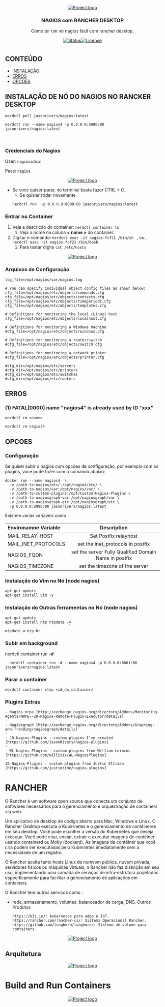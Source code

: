 <p align="center">
  <a href="" rel="noopener">
 <img  src="imgs/logo-rancherdesktop-nagios.gif" alt="Project logo"></a>
</p>

<h3 align="center">NAGIOS com RANCHER DESKTOP</h3>
<p align="center"> Como ter um nó nagios fácil com rancher desktop.
    <br> 
</p>
<div align="center">

[![Status](https://img.shields.io/badge/status-active-success.svg)]()[![License](https://img.shields.io/badge/license-MIT-blue.svg)](/LICENSE)

</div>

#

## CONTEÚDO

- [INSTALAÇÃO](#install)
- [ERROS](#erros)
- [OPCOES](#opcoes)

## INSTALAÇÃO DE NÓ DO NAGIOS NO RANCKER DESKTOP <a name = "install"></a>

```
nerdctl pull jasonrivers/nagios:latest

nerdctl run --name nagios4 -p 0.0.0.0:8080:80 jasonrivers/nagios:latest

```

</br>

### Credenciais do Nagios

User: `nagiosadmin`

Pass: `nagios`

<p align="center">
  <a href="" rel="noopener">
 <img src="imgs/nagios-instaled.png" alt="Project logo"></a>
</p>

- Se voce quiser parar, no terminal basta fazer CTRL + C.
  - Se quisier rodar novamente
  ```
  nerdctl run  -p 0.0.0.0:8080:80 jasonrivers/nagios:latest
  ```

### Entrar no Container

1. Veja a descrição do container: `nerdctl container ls`
   1. Veja o nome na coluna **< name >** do container.
2. Digitar o comando: `nerdctl exec -it nagios-fcf21 /bin/sh ` , ou , `nerdctl exec -it nagios-fcf21 /bin/bash `
   1. Para testar digite `cat /etc/hosts`

<p align="center">
  <a href="" rel="noopener">
 <img  src="./imgs/nerdctl-exe-it-container.png" alt="Project logo"></a>
</p>

### Arquivos de Configuração

```
log_file=/opt/nagios/var/nagios.log

# You can specify individual object config files as shown below:
cfg_file=/opt/nagios/etc/objects/commands.cfg
cfg_file=/opt/nagios/etc/objects/contacts.cfg
cfg_file=/opt/nagios/etc/objects/timeperiods.cfg
cfg_file=/opt/nagios/etc/objects/templates.cfg

# Definitions for monitoring the local (Linux) host
cfg_file=/opt/nagios/etc/objects/localhost.cfg

# Definitions for monitoring a Windows machine
#cfg_file=/opt/nagios/etc/objects/windows.cfg

# Definitions for monitoring a router/switch
#cfg_file=/opt/nagios/etc/objects/switch.cfg

# Definitions for monitoring a network printer
#cfg_file=/opt/nagios/etc/objects/printer.cfg

#cfg_dir=/opt/nagios/etc/servers
#cfg_dir=/opt/nagios/etc/printers
#cfg_dir=/opt/nagios/etc/switches
#cfg_dir=/opt/nagios/etc/routers
```

## ERROS <a name = "erros"></a>

### (1) FATAL[0000] name "nagios4" is already used by ID "xxx"

```
nerdctl rm <name>
```

```
nerdctl rm nagios4
```

## OPCOES <a name = "opcoes"></a>

### Configuração

Se quiser subir o nagios com opcões de configuração, por exemplo com os plugins, voce pode fazer com o comando abaixo:

```
docker run --name nagios4  \
  -v /path-to-nagios/etc/:/opt/nagios/etc/ \
  -v /path-to-nagios/var:/opt/nagios/var/ \
  -v /path-to-custom-plugins:/opt/Custom-Nagios-Plugins \
  -v /path-to-nagiosgraph-var:/opt/nagiosgraph/var \
  -v /path-to-nagiosgraph-etc:/opt/nagiosgraph/etc \
  -p 0.0.0.0:8080:80 jasonrivers/nagios:latest
```

Existem varias variaveis como

| **Environamne Variable** |                    **Description**                    |
| :----------------------- | :---------------------------------------------------: |
| MAIL_RELAY_HOST          |                 Set Postfix relayhost                 |
| MAIL_INET_PROTOCOLS      |           set the inet_protocols in postfix           |
| NAGIOS_FQDN              | set the server Fully Qualified Domain Name in postfix |
| NAGIOS_TIMEZONE          |            set the timezone of the server             |

### Instalação do Vim no Nó (node nagios)

```
apt-get update
apt-get install vim -y
```

### Instalação do Outras ferramentas no Nó (node nagios)

```
apt-get update
apt-get install ntp ntpdate -y
```

`ntpdate a.ntp.br`

### Subir em background

nerdctl container run **_-d_**

```
  nerdctl container run -d --name nagios4 -p 0.0.0.0:8081:80 jasonrivers/nagios:latest
```

### Parar o container

```
nerdctl container stop <id_do_container>
```

### Plugins Extras

    - Nagios nrpe [http://exchange.nagios.org/directory/Addons/Monitoring-Agents/NRPE--2D-Nagios-Remote-Plugin-Executor/details]
    -
    - Nagiosgraph [http://exchange.nagios.org/directory/Addons/Graphing-and-Trending/nagiosgraph/details]
    -
    - JR-Nagios-Plugins - custom plugins I've created [https://github.com/JasonRivers/nagios-plugins]
    -
    - WL-Nagios-Plugins - custom plugins from William Leibzon [https://github.com/willixix/WL-NagiosPlugins]
    -
    JE-Nagios-Plugins - custom plugins from Justin Ellison [https://github.com/justintime/nagios-plugins]

# RANCHER

O Rancher é um software open source que conecta um conjunto de softwares necessários para o gerenciamento e orquestração de containers via web.

Um aplicativo de desktop de código aberto para Mac, Windows e Linux.
O Rancher Desktop executa o Kubernetes e o gerenciamento de contêineres em seu desktop. Você pode escolher a versão do Kubernetes que deseja executar. Você pode criar, enviar, extrair e executar imagens de contêiner usando containerd ou Moby (dockerd). As imagens de contêiner que você cria podem ser executadas pelo Kubernetes imediatamente sem a necessidade de um registro.

O Rancher aceita tanto hosts Linux de numvem pública, nuvem privada, servidores físicos ou máquinas virtuais, o Rancher não faz distinção em seu uso, implementando uma camada de serviços de infra-estrutura projetados especificamente para facilitar o gerenciamento de aplicações em containers.

O Rancher tem outros servicos como :

- rede, armazenamento, volumes, balanceador de carga, DNS.
  Outros Produtos

      https://k3s.io/: kubernetes para edge e IoT.
      https://rancher.com/rancher-cs/: Sistema Operacional Rancher.
      https://github.com/longhorn/longhorn/: Sistema de volume para containers.

<p align="center">
  <a href="" rel="noopener">
 <img  src="https://rancherdesktop.io/images/kubernetes-settings.png" alt="Project logo"></a>
</p>

## Arquitetura

<p align="center">
  <a href="" rel="noopener">
 <img  src="https://rancherdesktop.io/images/how-it-works-rancher-desktop.svg" alt="Project logo"></a>
</p>

# Build and Run Containers

<p align="center">
  <a href="" rel="noopener">
 <img  src="https://rancherdesktop.io/images/terminal.gif" alt="Project logo"></a>
</p>
